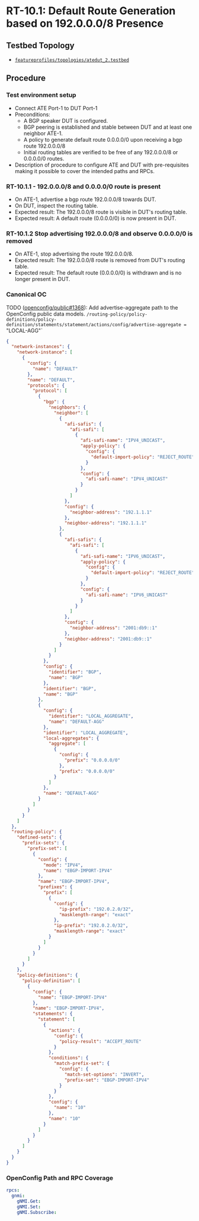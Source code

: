 # RT-10.1: Default Route Generation based on 192.0.0.0/8 Presence

## Testbed Topology

* [`featureprofiles/topologies/atedut_2.testbed`](https://github.com/openconfig/featureprofiles/blob/main/topologies/atedut_2.testbed)

## Procedure

### Test environment setup

*  Connect ATE Port-1 to DUT Port-1
*  Preconditions:
    * A BGP speaker DUT is configured.
    * BGP peering is established and stable between DUT and at least one neighbor ATE-1.
    * A policy to generate default route 0.0.0.0/0 upon receiving a bgp route 192.0.0.0/8
    * Initial routing tables are verified to be free of any 192.0.0.0/8 or 0.0.0.0/0 routes.
* Description of procedure to configure ATE and DUT with pre-requisites making
  it possible to cover the intended paths and RPCs.

### RT-10.1.1 - 192.0.0.0/8 and 0.0.0.0/0 route is present

* On ATE-1, advertise a bgp route 192.0.0.0/8 towards DUT.	
* On DUT, inspect the routing table.	
* Expected result: The 192.0.0.0/8 route is visible in DUT's routing table.
* Expected result: A default route (0.0.0.0/0) is now present in DUT.

### RT-10.1.2 Stop advertising 192.0.0.0/8 and observe 0.0.0.0/0 is removed
* On ATE-1, stop advertising the route 192.0.0.0/8.	
* Expected result: The 192.0.0.0/8 route is removed from DUT's routing table.
* Expected result: The default route (0.0.0.0/0) is withdrawn and is no longer present in DUT.

### Canonical OC 

TODO ([openconfig/public#1368](https://github.com/openconfig/public/issues/1368)): Add advertise-aggregate path to the OpenConfig public data models. 
`/routing-policy/policy-definitions/policy-definition/statements/statement/actions/config/advertise-aggregate = `"LOCAL-AGG"`


```json
{
  "network-instances": {
    "network-instance": [
      {
        "config": {
          "name": "DEFAULT"
        },
        "name": "DEFAULT",
        "protocols": {
          "protocol": [
            {
              "bgp": {
                "neighbors": {
                  "neighbor": [
                    {
                      "afi-safis": {
                        "afi-safi": [
                          {
                            "afi-safi-name": "IPV4_UNICAST",
                            "apply-policy": {
                              "config": {
                                "default-import-policy": "REJECT_ROUTE"
                              }
                            },
                            "config": {
                              "afi-safi-name": "IPV4_UNICAST"
                            }
                          }
                        ]
                      },
                      "config": {
                        "neighbor-address": "192.1.1.1"
                      },
                      "neighbor-address": "192.1.1.1"
                    },
                    {
                      "afi-safis": {
                        "afi-safi": [
                          {
                            "afi-safi-name": "IPV6_UNICAST",
                            "apply-policy": {
                              "config": {
                                "default-import-policy": "REJECT_ROUTE"
                              }
                            },
                            "config": {
                              "afi-safi-name": "IPV6_UNICAST"
                            }
                          }
                        ]
                      },
                      "config": {
                        "neighbor-address": "2001:db9::1"
                      },
                      "neighbor-address": "2001:db9::1"
                    }
                  ]
                }
              },
              "config": {
                "identifier": "BGP",
                "name": "BGP"
              },
              "identifier": "BGP",
              "name": "BGP"
            },
            {
              "config": {
                "identifier": "LOCAL_AGGREGATE",
                "name": "DEFAULT-AGG"
              },
              "identifier": "LOCAL_AGGREGATE",
              "local-aggregates": {
                "aggregate": [
                  {
                    "config": {
                      "prefix": "0.0.0.0/0"
                    },
                    "prefix": "0.0.0.0/0"
                  }
                ]
              },
              "name": "DEFAULT-AGG"
            }
          ]
        }
      }
    ]
  },
  "routing-policy": {
    "defined-sets": {
      "prefix-sets": {
        "prefix-set": [
          {
            "config": {
              "mode": "IPV4",
              "name": "EBGP-IMPORT-IPV4"
            },
            "name": "EBGP-IMPORT-IPV4",
            "prefixes": {
              "prefix": [
                {
                  "config": {
                    "ip-prefix": "192.0.2.0/32",
                    "masklength-range": "exact"
                  },
                  "ip-prefix": "192.0.2.0/32",
                  "masklength-range": "exact"
                }
              ]
            }
          }
        ]
      }
    },
    "policy-definitions": {
      "policy-definition": [
        {
          "config": {
            "name": "EBGP-IMPORT-IPV4"
          },
          "name": "EBGP-IMPORT-IPV4",
          "statements": {
            "statement": [
              {
                "actions": {
                  "config": {
                    "policy-result": "ACCEPT_ROUTE"
                  }
                },
                "conditions": {
                  "match-prefix-set": {
                    "config": {
                      "match-set-options": "INVERT",
                      "prefix-set": "EBGP-IMPORT-IPV4"
                    }
                  }
                },
                "config": {
                  "name": "10"
                },
                "name": "10"
              }
            ]
          }
        }
      ]
    }
  }
}

```

### OpenConfig Path and RPC Coverage
```yaml
rpcs:
  gnmi:
    gNMI.Get:
    gNMI.Set:
    gNMI.Subscribe:
```
